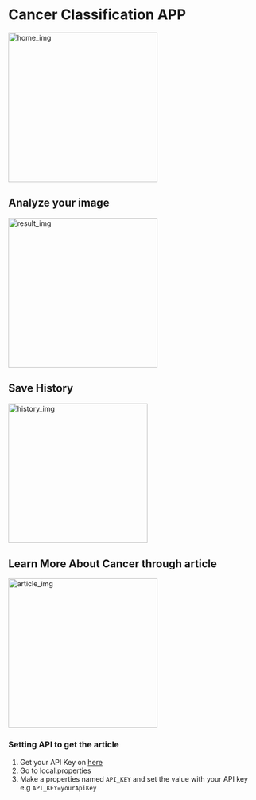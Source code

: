 # Cancer Classification APP

<img src="https://github.com/user-attachments/assets/fbe28b85-df82-421b-9564-09e01f884d16" alt="home_img" height="300"/>

## Analyze your image
<img src="https://github.com/user-attachments/assets/b3338e69-d6b7-4da4-ab15-509f90fa0094" alt="result_img" height="300"/>

## Save History
<img src="https://github.com/user-attachments/assets/42c1b9f0-2ec7-4c36-adff-fb7e11989efe" alt="history_img" width="280"/>

## Learn More About Cancer through article
<img src="https://github.com/user-attachments/assets/f63b5534-9d82-4af2-9ea2-49f1d4416657" alt="article_img" height="300"/>

### Setting API to get the article

1. Get your API Key on [here](https://newsapi.org/s/indonesia-health-news-api)
2. Go to local.properties
3. Make a properties named `API_KEY` and set the value with your API key e.g `API_KEY=yourApiKey`
